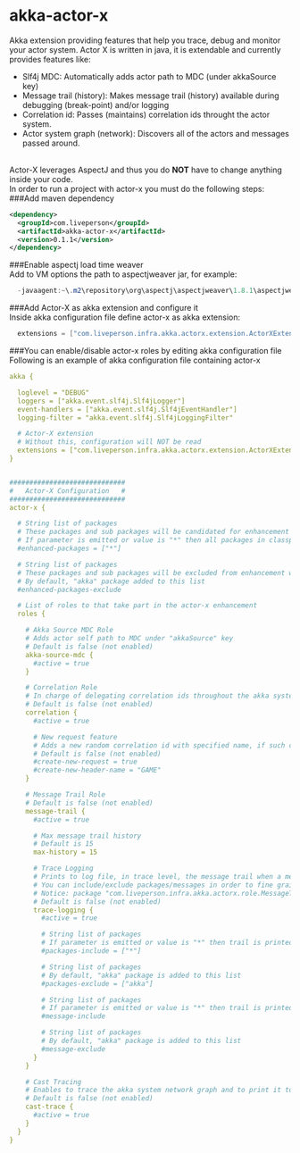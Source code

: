 akka-actor-x
============

Akka extension providing features that help you trace, debug and monitor your actor system. Actor X is written in java, it is extendable and currently provides features like: 

- Slf4j MDC: Automatically adds actor path to MDC (under akkaSource key)
- Message trail (history): Makes message trail (history) available during debugging (break-point) and/or logging
- Correlation id: Passes (maintains) correlation ids throught the actor system.
- Actor system graph (network): Discovers all of the actors and messages passed around.


<br>Actor-X leverages AspectJ and thus you do **NOT** have to change anything inside your code.
<br>In order to run a project with actor-x you must do the following steps:
<br>
###Add maven dependency  
```xml
<dependency>  
  <groupId>com.liveperson</groupId>  
  <artifactId>akka-actor-x</artifactId>  
  <version>0.1.1</version>  
</dependency>  
```  
###Enable aspectj load time weaver
<br>Add to VM options the path to aspectjweaver jar, for example:
 
```java
  -javaagent:~\.m2\repository\org\aspectj\aspectjweaver\1.8.1\aspectjweaver-1.8.1.jar
```

###Add Actor-X as akka extension and configure it
<br>Inside akka configuration file define actor-x as akka extension:

```java
  extensions = ["com.liveperson.infra.akka.actorx.extension.ActorXExtensionProvider"]
```

###You can enable/disable actor-x roles by editing akka configuration file
<br>Following is an example of akka configuration file containing actor-x

```yml
akka {

  loglevel = "DEBUG"
  loggers = ["akka.event.slf4j.Slf4jLogger"]
  event-handlers = ["akka.event.slf4j.Slf4jEventHandler"]
  logging-filter = "akka.event.slf4j.Slf4jLoggingFilter"

  # Actor-X extension
  # Without this, configuration will NOT be read
  extensions = ["com.liveperson.infra.akka.actorx.extension.ActorXExtensionProvider"]
}


#############################
#   Actor-X Configuration   #
#############################
actor-x {

  # String list of packages
  # These packages and sub packages will be candidated for enhancement with actor-x capabilities
  # If parameter is emitted or value is "*" then all packages in classpath are candidates for enhancement
  #enhanced-packages = ["*"]

  # String list of packages
  # These packages and sub packages will be excluded from enhancement with actor-x capabilities
  # By default, "akka" package added to this list
  #enhanced-packages-exclude

  # List of roles to that take part in the actor-x enhancement
  roles {

    # Akka Source MDC Role
    # Adds actor self path to MDC under "akkaSource" key
    # Default is false (not enabled)
    akka-source-mdc {
      #active = true
    }

    # Correlation Role
    # In charge of delegating correlation ids throughout the akka system
    # Default is false (not enabled)
    correlation {
      #active = true

      # New request feature
      # Adds a new random correlation id with specified name, if such correlation does not already exist
      # Default is false (not enabled)
      #create-new-request = true
      #create-new-header-name = "GAME"
    }

    # Message Trail Role
    # Default is false (not enabled)
    message-trail {
      #active = true

      # Max message trail history
      # Default is 15
      max-history = 15

      # Trace Logging
      # Prints to log file, in trace level, the message trail when a message is received
      # You can include/exclude packages/messages in order to fine grain where the message trail is automatically printed
      # Notice: package "com.liveperson.infra.akka.actorx.role.MessageTrailRole" needs to be configured to TRACE level in your logging configuration in order to see logging
      # Default is false (not enabled)
      trace-logging {
        #active = true

        # String list of packages
        # If parameter is emitted or value is "*" then trail is printed for all packages in classpath
        #packages-include = ["*"]

        # String list of packages
        # By default, "akka" package is added to this list
        #packages-exclude = ["akka"]

        # String list of packages
        # If parameter is emitted or value is "*" then trail is printed for all messages
        #message-include

        # String list of packages
        # By default, "akka" package is added to this list
        #message-exclude
      }
    }

    # Cast Tracing
    # Enables to trace the akka system network graph and to print it to log
    # Default is false (not enabled)
    cast-trace {
      #active = true
    }
  }
}
```
